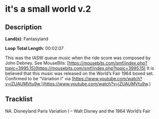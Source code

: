 # it's a small world v.2

## Description

**Land(s)**: Fantasyland

**Loop Total Length**: 00:02:07

This was the IASW queue music when the ride score was composed by John Debney. See MouseBits: [https://mousebits.com/smf/index.php?topic=3995.15](https://mousebits.com/smf/index.php?topic=3995.15) It is believed that this music was released on the World’s Fair 1964 boxed set. Confirmed to be “Variation I” via [https://www.youtube.com/watch?v=jZUAUMVtu9w.](https://www.youtube.com/watch?v=jZUAUMVtu9w.)

## Tracklist

NA\. Disneyland Paris Variation I – Walt Disney and the 1964 World’s Fair


